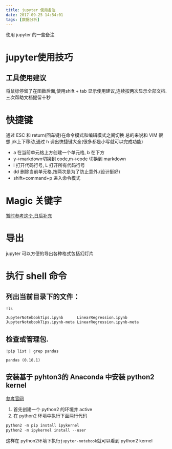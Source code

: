 ```yaml
---
title: jupyter 使用备注
date: 2017-09-25 14:54:01
tags: [数据分析]
---
```

使用 jupyter 的一些备注<!--more-->

# jupyter使用技巧

## 工具使用建议
 将鼠标停留了在函数后面,使用shift + tab 显示使用建议,连续按两次显示全部文档.三次帮助文档提留十秒


# 快捷键

通过 ESC 和 return(回车键)在命令模式和编辑模式之间切换
总的来说和 VIM 很想.j/k上下移动,通过 h 调出快捷键大全(很多都是小写就可以完成功能)
- a 在当前单元格上方创建一个单元格, b 在下方
- y->markdown切换到 code,m->code 切换到 markdown
- l 打开代码行号, L 打开所有代码行号
- dd 删除当前单元格,按两次是为了防止意外.(设计挺好)
- shift+command+p 进入命令模式


# Magic 关键字
[暂时参考这个,日后补充](https://classroom.udacity.com/nanodegrees/nd002-cn-basic/parts/084fcc90-54f8-4d13-9e97-ce8e80e74ae1/modules/e95ca0b1-2716-4f45-bf4b-781653e885e5/lessons/b15ba0a2-015d-4c5a-87ae-9efba2cabb43/concepts/256cdd36-17d4-442a-a033-7c64ce83f7f8)


# 导出
jupyter 可以方便的导出各种格式包括幻灯片


# 执行 shell 命令

## 列出当前目录下的文件：
`!ls`
```
JupyterNotebookTips.ipynb      LinearRegression.ipynb
JupyterNotebookTips.ipynb-meta LinearRegression.ipynb-meta
```
## 检查或管理包.
`!pip list | grep pandas`

```
pandas (0.18.1)
```

## 安装基于 pyhton3的 Anaconda 中安装 python2 kernel
[参考官网](http://ipython.readthedocs.io/en/stable/install/kernel_install.html)
1. 首先创建一个 python2 的环境并 active
2. 在 python2 环境中执行下面两行代码
```python
python2 -m pip install ipykernel
python2 -m ipykernel install --user
```
这样在 python2环境下执行`jupyter-notebook`就可以看到 python2 kernel
